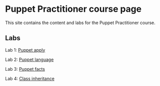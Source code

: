 # Puppet Practitioner course page

This site contains the content and labs for the Puppet Practitioner course.


## Labs

Lab 1: [Puppet apply](labs/01-apply)

Lab 2: [Puppet language](labs/02-language)

Lab 3: [Puppet facts](labs/03-facts)

Lab 4: [Class inheritance](labs/04-inheritance)


